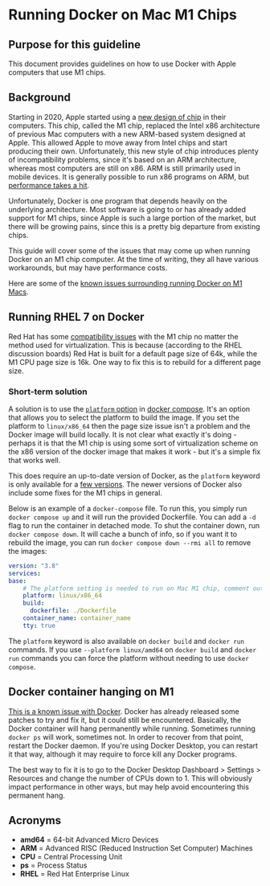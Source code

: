 # Running Docker on Mac M1 Chips

## Purpose for this guideline

This document provides guidelines on how to use Docker with Apple computers that use M1 chips.

## Background

Starting in 2020, Apple started using a [new design of chip](https://www.macrumors.com/guide/m1/) in their computers.
This chip, called the M1 chip, replaced the Intel x86 architecture of previous Mac computers with a new ARM-based system
designed at Apple. This allowed Apple to move away from Intel chips and start producing their own. Unfortunately, this
new style of chip introduces plenty of incompatibility problems, since it's based on an ARM architecture, whereas most
computers are still on x86. ARM is still primarily used in mobile devices. It is generally possible to run x86 programs
on ARM, but [performance takes a hit](https://www.toptal.com/apple/apple-m1-processor-compatibility-overview).

Unfortunately, Docker is one program that depends heavily on the underlying architecture. Most software is going to or
has already added support for M1 chips, since Apple is such a large portion of the market, but there will be growing
pains, since this is a pretty big departure from existing chips.

This guide will cover some of the issues that may come up when running Docker on an M1 chip computer. At the time of
writing, they all have various workarounds, but may have performance costs.

Here are some of the [known issues surrounding running Docker on M1
Macs](https://docs.docker.com/desktop/install/mac-install/#known-issues).

## Running RHEL 7 on Docker

Red Hat has some [compatibility issues](https://access.redhat.com/discussions/5966451) with the M1 chip no matter the
method used for virtualization. This is because (according to the RHEL discussion boards) Red Hat is built for a default
page size of 64k, while the M1 CPU page size is 16k. One way to fix this is to rebuild for a different page size.

### Short-term solution

A solution is to use the [`platform` option](https://devblogs.microsoft.com/premier-developer/mixing-windows-and-linux-containers-with-docker-compose/)
in [docker compose](https://docs.docker.com/compose/). It's an option that allows you to select the platform to build
the image. If you set the platform to `linux/x86_64` then the page size issue isn't a problem and the Docker image will
build locally. It is not clear what exactly it's doing - perhaps it is that the M1 chip is using some sort of
virtualization scheme on the x86 version of the docker image that makes it work - but it's a simple fix that works well.

This does require an up-to-date version of Docker, as the `platform` keyword is only available for a [few
versions](https://github.com/docker/compose/pull/5985). The newer versions of Docker also include some fixes for the M1
chips in general.

Below is an example of a `docker-compose` file. To run this, you simply run `docker compose up` and it will run the
provided Dockerfile. You can add a `-d` flag to run the container in detached mode. To shut the container down, run
`docker compose down`. It will cache a bunch of info, so if you want it to rebuild the image, you can run `docker compose
down --rmi all` to remove the images:

```yaml
version: "3.8"
services:
base:
    # The platform setting is needed to run on Mac M1 chip, comment out if you're on a different type of machine.
    platform: linux/x86_64
    build:
      dockerfile: ./Dockerfile
    container_name: container_name
    tty: true
```

The `platform` keyword is also available on `docker build` and `docker run` commands. If you use
`--platform linux/amd64` on `docker build` and `docker run` commands you can force the platform without needing to use
`docker compose`.

## Docker container hanging on M1

[This is a known issue with Docker](https://github.com/docker/for-mac/issues/5590). Docker has already released some
patches to try and fix it, but it could still be encountered. Basically, the Docker container will hang permanently
while running. Sometimes running `docker ps` will work, sometimes not. In order to recover from that point, restart the
Docker daemon. If you're using Docker Desktop, you can restart it that way, although it may require to force kill any
Docker programs.

The best way to fix it is to go to the Docker Desktop Dashboard > Settings > Resources and change the number of CPUs
down to 1. This will obviously impact performance in other ways, but may help avoid encountering this permanent hang.


## Acronyms

* **amd64** = 64-bit Advanced Micro Devices
* **ARM** = Advanced RISC (Reduced Instruction Set Computer) Machines
* **CPU** = Central Processing Unit
* **ps** = Process Status
* **RHEL** = Red Hat Enterprise Linux
